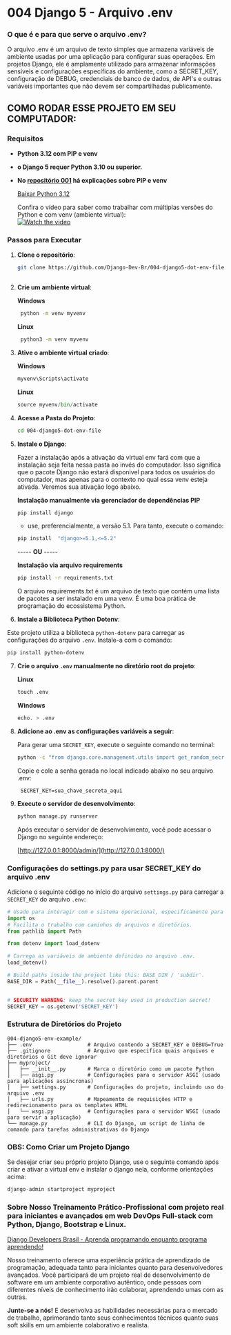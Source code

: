 
# 004 Django 5 - Arquivo .env 

### O que é e para que serve o arquivo .env?

O arquivo .env é um arquivo de texto simples que armazena variáveis de ambiente usadas por uma aplicação para configurar suas operações. Em projetos Django, ele é amplamente utilizado para armazenar informações sensíveis e configurações específicas do ambiente, como a SECRET_KEY, configuração de DEBUG, credenciais de banco de dados, de API's e outras variáveis importantes que não devem ser compartilhadas publicamente.

## COMO RODAR ESSE PROJETO EM SEU COMPUTADOR:

### Requisitos

- **Python 3.12 com PIP e venv**
- **o Django 5 requer Python 3.10 ou superior.**

- **No [repositório 001](https://github.com/Django-Dev-Br/001-django5-basic-project) há explicações sobre PIP e venv**

  [Baixar Python 3.12](https://www.python.org/downloads/release/python-3122/)

  Confira o vídeo para saber como trabalhar com múltiplas versões do Python e com venv (ambiente virtual):  
  [![Watch the video](https://img.youtube.com/vi/eetDeQrv0Rs/0.jpg)](https://youtu.be/eetDeQrv0Rs)


### Passos para Executar

1. **Clone o repositório**:
    ```bash
    git clone https://github.com/Django-Dev-Br/004-django5-dot-env-file.git
  
    ```

2. **Crie um ambiente virtual**:
   
    **Windows**
    ```bash
     python -m venv myvenv  
    ```
   **Linux**
    ```bash
     python3 -m venv myvenv  
    ```

3. **Ative o ambiente virtual criado**:
   
    **Windows**
    ```python
    myvenv\Scripts\activate  
    ```

   **Linux**
    ```python
    source myvenv/bin/activate  
    ```

4. **Acesse a Pasta do Projeto**:
   
    ```bash
    cd 004-django5-dot-env-file
    ```
    
5. **Instale o Django**:

   Fazer a instalação após a ativação da virtual env fará com que a instalação seja feita nessa pasta ao invés do computador. Isso significa que o pacote Django não estará disponivel para todos os usuários do computador, mas apenas para o contexto no qual essa venv esteja ativada. Veremos sua ativação logo abaixo.

    **Instalação manualmente via gerenciador de dependências PIP**
    ```bash
    pip install django
    ```
    - use, preferencialmente, a versão 5.1. Para tanto, execute o comando:

     ```bash
    pip install  "django>=5.1,<=5.2"
    ```

    ----- **OU** -----

    **Instalação via arquivo requirements**
    ```bash
    pip install -r requirements.txt
    ```
    O arquivo requirements.txt é um arquivo de texto que contém uma lista de pacotes a ser instalado em uma venv. É uma boa prática de programação do ecossistema Python.

    
6. **Instale a Biblioteca Python Dotenv**:

  Este projeto utiliza a biblioteca `python-dotenv` para carregar as configurações do arquivo `.env`. Instale-a com o comando:

  ```bash
  pip install python-dotenv
  ```

7. **Crie o arquivo `.env` manualmente no diretório root do projeto**:

    **Linux**
    ```python
    touch .env  
    ```
    
    **Windows**
    ```python
    echo. > .env  
    ```
   
8. **Adicione ao .env as configurações variáveis a seguir**:

    Para gerar uma `SECRET_KEY`, execute o seguinte comando no terminal:

    ```bash
    python -c "from django.core.management.utils import get_random_secret_key; print(get_random_secret_key())"
    ```

    Copie e cole a senha gerada no local indicado abaixo no seu arquivo .env:
   
   ```plaintext
    SECRET_KEY=sua_chave_secreta_aqui
    ```

9. **Execute o servidor de desenvolvimento**:
    
    ```python
    python manage.py runserver
    ```
     Após executar o servidor de desenvolvimento, você pode acessar o Django no seguinte endereço:

      [http://127.0.0.1:8000/admin/](http://127.0.0.1:8000/)

### Configurações do settings.py para usar SECRET_KEY do arquivo .env

  Adicione o seguinte código no início do arquivo `settings.py` para carregar a `SECRET_KEY` do arquivo `.env`:
  
  ```python
  # Usado para interagir com o sistema operacional, especificamente para recuperar variáveis de ambiente.
  import os
  # Facilita o trabalho com caminhos de arquivos e diretórios.
  from pathlib import Path
  
  from dotenv import load_dotenv
  
  # Carrega as variáveis de ambiente definidas no arquivo .env.
  load_dotenv()
  
  # Build paths inside the project like this: BASE_DIR / 'subdir'.
  BASE_DIR = Path(__file__).resolve().parent.parent
  
  
  # SECURITY WARNING: keep the secret key used in production secret!
  SECRET_KEY = os.getenv('SECRET_KEY')
  ```

### Estrutura de Diretórios do Projeto

```
004-django5-env-example/
├── .env                  # Arquivo contendo a SECRET_KEY e DEBUG=True
├── .gitignore            # Arquivo que especifica quais arquivos e diretórios o Git deve ignorar
├── myproject/
│   ├── __init__.py       # Marca o diretório como um pacote Python
│   ├── asgi.py           # Configurações para o servidor ASGI (usado para aplicações assíncronas)
│   ├── settings.py       # Configurações do projeto, incluindo uso do arquivo .env
│   ├── urls.py           # Mapeamento de requisições HTTP e redirecionamento para os templates HTML
│   └── wsgi.py           # Configurações para o servidor WSGI (usado para servir a aplicação)
└── manage.py             # CLI do Django, um script de linha de comando para tarefas administrativas do Django
```


### OBS: Como Criar um Projeto Django

Se desejar criar seu próprio projeto Django, use o seguinte comando após criar e ativar a virtual env e instalar o django nela, conforme orientações acima:

```python
django-admin startproject myproject
```

### Sobre Nosso Treinamento Prático-Profissional com projeto real para iniciantes e avançados em web DevOps Full-stack com Python, Django, Bootstrap e Linux.

[Django Developers Brasil - Aprenda programando enquanto programa aprendendo!](https://django.dev.br/)

Nosso treinamento oferece uma experiência prática de aprendizado de programação, adequada tanto para iniciantes quanto para desenvolvedores avançados. Você participará de um projeto real de desenvolvimento de software em um ambiente corporativo autêntico, onde pessoas com diferentes níveis de conhecimento irão colaborar, aprendendo umas com as outras.

**Junte-se a nós!** E desenvolva as habilidades necessárias para o mercado de trabalho, aprimorando tanto seus conhecimentos técnicos quanto suas soft skills em um ambiente colaborativo e realista.
